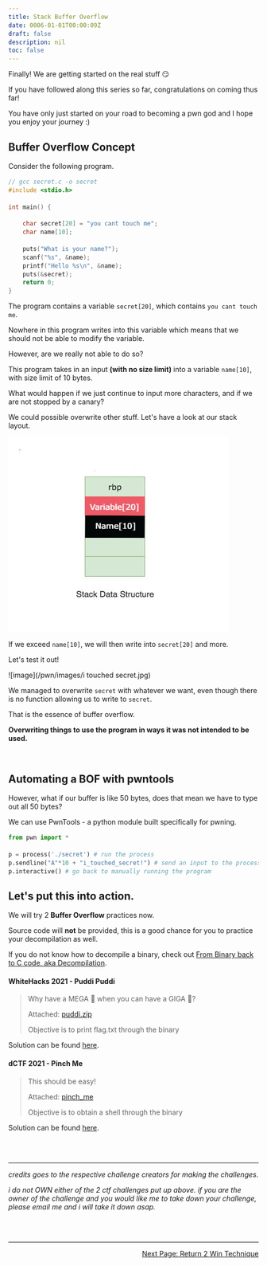 ```yaml
---
title: Stack Buffer Overflow 
date: 0006-01-01T00:00:09Z
draft: false
description: nil
toc: false
---
```


Finally! We are getting started on the real stuff 😏

If you have followed along this series so far, congratulations on coming thus far!

You have only just started on your road to becoming a pwn god and I hope you enjoy your journey :)

## Buffer Overflow Concept

Consider the following program.

```c
// gcc secret.c -o secret
#include <stdio.h>

int main() {

    char secret[20] = "you cant touch me";
    char name[10];

    puts("What is your name?");
    scanf("%s", &name);
    printf("Hello %s\n", &name);
    puts(&secret);
    return 0;
}
```

The program contains a variable `secret[20]`, which contains `you cant touch me`.

Nowhere in this program writes into this variable which means that we should not be able to modify the variable.

However, are we really not able to do so?

This program takes in an input **(with no size limit)** into a variable `name[10]`, with size limit of 10 bytes.

What would happen if we just continue to input more characters, and if we are not stopped by a canary?

We could possible overwrite other stuff. Let's have a look at our stack layout.

![image](/pwn/images/stackstructure2.jpg)

If we exceed `name[10]`, we will then write into `secret[20]` and more.

Let's test it out!

![image](/pwn/images/i touched secret.jpg)

We managed to overwrite `secret` with whatever we want, even though there is no function allowing us to write to `secret`.

That is the essence of buffer overflow.

**Overwriting things to use the program in ways it was not intended to be used.**

<br>

## Automating a BOF with pwntools

However, what if our buffer is like 50 bytes, does that mean we have to type out all 50 bytes?

We can use PwnTools - a python module built specifically for pwning.

```py
from pwn import *

p = process('./secret') # run the process
p.sendline("A"*10 + "i_touched_secret!") # send an input to the process
p.interactive() # go back to manually running the program
```

## Let's put this into action.

We will try 2 **Buffer Overflow** practices now.

Source code will **not** be provided, this is a good chance for you to practice your decompilation as well.

If you do not know how to decompile a binary, check out [From Binary back to C code, aka Decompilation](/pwn/innerworkings/decompilation).

#### WhiteHacks 2021 - Puddi Puddi

> Why have a MEGA 🍮 when you can have a GIGA 🍮?
>
> Attached: [puddi.zip](/pwn/files/puddi.zip)
>
> Objective is to print flag.txt through the binary

Solution can be found [here](/pwn/stack/bofsolutions#whitehacks-2021---puddi-puddi).

#### dCTF 2021 - Pinch Me

> This should be easy!
>
> Attached: [pinch_me](/pwn/files/pinch_me)
>
> Objective is to obtain a shell through the binary

Solution can be found [here](/pwn/stack/bofsolutions#dctf-2021---pinch-me).

<br><br>

---

_credits goes to the respective challenge creators for making the challenges._

_i do not OWN either of the 2 ctf challenges put up above. if you are the owner of the challenge and you would like me to take down your challenge, please email me and i will take it down asap._

<br><br>

---

<div style="text-align: right"> <a href="/pwn/stack/ret2win">Next Page: Return 2 Win Technique</a> </div>
